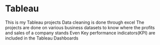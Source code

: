 # Tableau

This is my Tableau projects Data cleaning is done through excel The projects are done on various business datasets to know where the profits and sales of a company stands Even Key performance indicators(KPI) are included in the Tableau Dashboards
